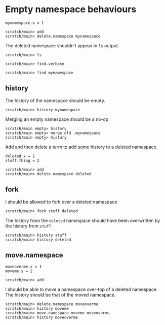 # Empty namespace behaviours

```unison:hide
mynamespace.x = 1
```

```ucm:hide
scratch/main> add
scratch/main> delete.namespace mynamespace
```

The deleted namespace shouldn't appear in `ls` output.
```ucm:error
scratch/main> ls
```
```ucm:error
scratch/main> find.verbose
```
```ucm:error
scratch/main> find mynamespace
```

## history

The history of the namespace should be empty.

```ucm
scratch/main> history mynamespace
```

Merging an empty namespace should be a no-op

```ucm:error
scratch/main empty> history
scratch/main empty> merge.old .mynamespace
scratch/main empty> history
```

Add and then delete a term to add some history to a deleted namespace.

```unison:hide
deleted.x = 1
stuff.thing = 2
```

```ucm:hide
scratch/main> add
scratch/main> delete.namespace deleted
```

## fork

I should be allowed to fork over a deleted namespace

```ucm
scratch/main> fork stuff deleted
```

The history from the `deleted` namespace should have been overwritten by the history from `stuff`.

```ucm
scratch/main> history stuff
scratch/main> history deleted
```

## move.namespace

```unison:hide
moveoverme.x = 1
moveme.y = 2
```

```ucm:hide
scratch/main> add
```

I should be able to move a namespace over-top of a deleted namespace.
The history should be that of the moved namespace.

```ucm
scratch/main> delete.namespace moveoverme
scratch/main> history moveme
scratch/main> move.namespace moveme moveoverme
scratch/main> history moveoverme
```

